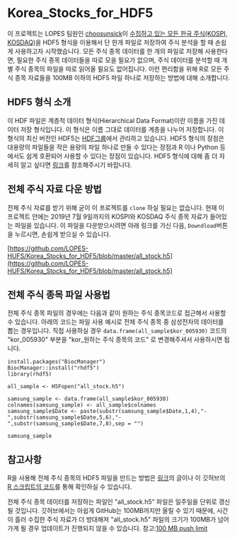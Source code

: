 # Korea_Stocks_for_HDF5

이 프로젝트는 LOPES 팀원인 [choosunsick](https://github.com/choosunsick)이 [수집하고 있는 모든 한국 주식(KOSPI, KOSDAQ)](https://github.com/choosunsick/Korea_Stocks)을 HDF5 형식을 이용해서 단 한개 파일로 저장하여 주식 분석을 할 때 손쉽게 사용하고자 시작했습니다. 
모든 주식 종목 데이터를 한 개의 파일로 저장해 사용한다면, 필요한 주식 종목 데이터들을 따로 모을 필요가 없으며, 주식 데이터를 분석할 때 개별 주식 종목의 파일을 따로 읽어올 필요도 없어집니다. 이런 편리함을 위해 R로 모든 주식 종목 자료들을 100MB 이하의 HDF5 파일 하나로 저장하는 방법에 대해 소개합니다.

## HDF5 형식 소개 
이 HDF 파일은 계층적 데이터 형식(Hierarchical Data Format)이란 이름을 가진 데이터 저장 형식입니다. 이 형식은 이름 그대로 데이터를 계층을 나누어 저장합니다. 이 형식의 최신 버전인 HDF5는 [HDF그룹](https://www.hdfgroup.org/solutions/hdf5/)에서 관리하고 있습니다. HDF5 형식의 장점은 대용량의 파일들을 작은 용량의 파일 하나로 만들 수 있다는 장점과 R 이나 Python 등에서도 쉽게 호환되어 사용할 수 있다는 장점이 있습니다. HDF5 형식에 대해 좀 더 자세히 알고 싶다면 [링크](https://support.hdfgroup.org/HDF5/whatishdf5.html)를 참조해주시기 바랍니다. 

## 전체 주식 자료 다운 방법

전체 주식 자료를 받기 위해 굳이 이 프로젝트를 `clone` 하실 필요는 없습니다. 현재 이 프로젝트 안에는 2019년 7월 9일까지의 KOSPI와 KOSDAQ 주식 종목 자료가 들어있는 파일을 있습니다. 이 파일을 다운받으시려면 아래 링크를 가신 다음, `Downdload`버튼을 누르시면, 손쉽게 받으실 수 있습니다.

[https://github.com/LOPES-HUFS/Korea_Stocks_for_HDF5/blob/master/all_stock.h5](https://github.com/LOPES-HUFS/Korea_Stocks_for_HDF5/blob/master/all_stock.h5)

## 전체 주식 종목 파일 사용법

전체 주식 종목 파일의 경우에는 다음과 같이 원하는 주식 종목코드로 접근해서 사용할 수 있습니다. 아래의 코드는 파일 사용 예시로 전체 주식 종목 중 삼성전자의 데이터를 뽑는 경우입니다. 직접 사용하실 경우 `data.frame(all_sample$kor_005930)` 코드의 "kor_005930" 부분을 "kor_원하는 주식 종목의 코드" 로 변경해주셔서 사용하시면 됩니다. 

```
install.packages("BiocManager")
BiocManager::install("rhdf5")
library(rhdf5)

all_sample <- H5Fopen("all_stock.h5")

samsung_sample <- data.frame(all_sample$kor_005930)
colnames(samsung_sample) <- all_sample$colnames
samsung_sample$Date <- paste(substr(samsung_sample$Date,1,4),"-",substr(samsung_sample$Date,5,6),"-",substr(samsung_sample$Date,7,8),sep = "")

samsung_sample
```

## 참고사항

R을 사용해 전체 주식 종목의 HDF5 파일을 만드는 방법은 [링크](https://choosunsick.github.io/post/stockdata_to_hdf5/)의 글이나 이 깃허브의 [R 스크립트의 코드](https://github.com/LOPES-HUFS/Korea_Stocks_for_HDF5/blob/master/rhdf5%20compression.R)를 통해 확인하실 수 있습니다. 

전체 주식 종목 데이터를 저장하는 파일인 "all_stock.h5" 파일은 일주일을 단위로 갱신될 것입니다. 깃허브에서는 아쉽게 GitHub는 100MB까지만 올릴 수 있기 때문에, 시간이 흘러 수집한 주식 자료가 더 방대해져 "all_stock.h5" 파일의 크기가 100MB가 넘어가게 될 경우 업데이트가 진행되지 않을 수 있습니다. 참고:[100 MB push limit](https://help.github.com/en/articles/conditions-for-large-files) 
